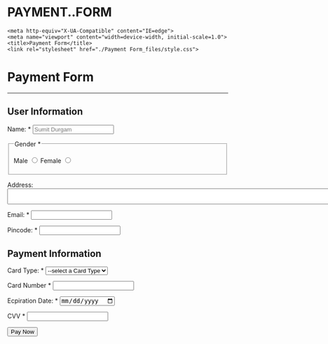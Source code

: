 # PAYMENT..FORM
<!-- saved from url=(0041)file:///C:/Users/lenovo/payment_form.html -->
<html lang="en"><head><meta http-equiv="Content-Type" content="text/html; charset=UTF-8">
    
    <meta http-equiv="X-UA-Compatible" content="IE=edge">
    <meta name="viewport" content="width=device-width, initial-scale=1.0">
    <title>Payment Form</title>
    <link rel="stylesheet" href="./Payment Form_files/style.css">
</head>

<body>
    <div class="container">
    <form action="file:///C:/Users/lenovo/payment_form.html">
        <h1 class="main_heading">Payment Form</h1>
        <hr>
        <h2>User Information</h2>
        <p>Name: * <input type="text" required="" name="name" placeholder="Sumit Durgam">
        </p>
        <fieldset>
            <legend>Gender * </legend>
        <p>
            Male <input type="radio" name="gender" id="male" required="">
            Female <input type="radio" name="gender" id="female" required="">
        </p>
    </fieldset>
    <p>Address: <textarea name="address" id="address" cols="100" rowa="8"></textarea></p>
    <p> Email: * <input type="email" name="email" id="email" required=""></p>
    <p>Pincode: * <input type="number" name="pincode" id="pincode" required=""></p>
    <h2>Payment Information</h2>
    <p>Card Type: *
        <select name="card_type" id="card_type" required="">
            <option value="">--select a Card Type</option>
            <option value="visa">visa</option>
            <option value="rupay">Rupay</option>
            <option value="mastercard">mastercard</option>
        </select>
    </p>
    <p>
        Card Number * <input type="number" name="card_number" id="card_number" required="">
    </p>
    <p>
        Ecpiration Date: * <input type="date" name="ecp_date" id="exp-date" required="">
    </p>
    <p>
        CVV * <input type="password" name="cvv" id="cvv" required="">
    </p>
    <input type="submit" value="Pay Now">
    </form>
</div>


</body></html>

